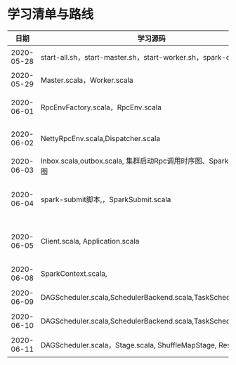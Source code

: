 # 学习清单与路线

| 日期       | 学习源码                                                     | 描述                                  |
| ---------- | ------------------------------------------------------------ | ------------------------------------- |
| 2020-05-28 | start-all.sh，start-master.sh，start-worker.sh，spark-conf.sh | 集群启动脚本                          |
| 2020-05-29 | Master.scala，Worker.scala                                   | Standlone方式启动类                   |
| 2020-06-01 | RpcEnvFactory.scala，RpcEnv.scala                            | Spark RPC框架基本架构                 |
| 2020-06-02 | NettyRpcEnv.scala,Dispatcher.scala                           | Spark Netty RPC框架                   |
| 2020-06-03 | Inbox.scala,outbox.scala, 集群启动Rpc调用时序图、Spark Rpc框架图 | Spark Rpc总结                         |
| 2020-06-04 | spark-submit脚本,，SparkSubmit.scala                         | Spark Yarn cluster模式，提交应用到RM  |
| 2020-06-05 | Client.scala, Application.scala                              | Spark Yarn 模式 RM创建/启动AM(Driver) |
| 2020-06-08 | SparkContext.scala,                                          | Spark作业运行                         |
| 2020-06-09 | DAGScheduler.scala,SchedulerBackend.scala,TaskScheduler.scala | Spark提交作业                         |
| 2020-06-10 | DAGScheduler.scala,SchedulerBackend.scala,TaskScheduler.scala | Spark提交作业                         |
| 2020-06-11 | DAGScheduler.scala，Stage.scala, ShuffleMapStage, ResultStage | Spark作业Stage划分                    |


